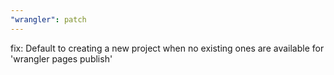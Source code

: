 ```yaml
---
"wrangler": patch
---
```


fix: Default to creating a new project when no existing ones are available for 'wrangler pages publish'
